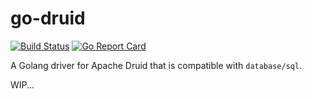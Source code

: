 # go-druid

[![Build Status](https://travis-ci.org/kaplanmaxe/go-druid.svg?branch=master)](https://travis-ci.org/kaplanmaxe/go-druid)
[![Go Report Card](https://goreportcard.com/badge/github.com/kaplanmaxe/go-druid)](https://goreportcard.com/report/github.com/kaplanmaxe/go-druid)

A Golang driver for Apache Druid that is compatible with `database/sql`.

WIP...